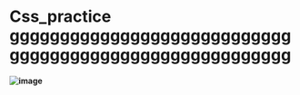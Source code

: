 # Css_practice  gggggggggggggggggggggggggggggggggggggggggggggggggggggggg
#### ![image](https://github.com/user-attachments/assets/846b2cf8-bba1-47d6-b679-d74dc75951ce)

 
